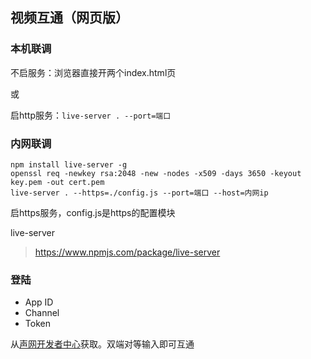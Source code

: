 视频互通（网页版）
---

### 本机联调

不启服务：浏览器直接开两个index.html页

或

启http服务：`live-server . --port=端口`

### 内网联调

```
npm install live-server -g
openssl req -newkey rsa:2048 -new -nodes -x509 -days 3650 -keyout key.pem -out cert.pem
live-server . --https=./config.js --port=端口 --host=内网ip
```
启https服务，config.js是https的配置模块

live-server 
>https://www.npmjs.com/package/live-server

### 登陆

- App ID
- Channel
- Token

从[声网开发者中心](https://docs.agora.io/en)获取。双端对等输入即可互通
